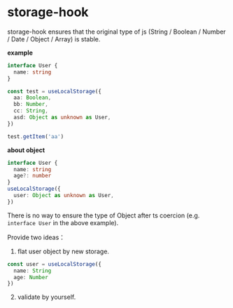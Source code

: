 # storage-hook

storage-hook ensures that the original type of js (String / Boolean / Number / Date / Object / Array) is stable.

__example__

```ts
interface User {
  name: string
}

const test = useLocalStorage({
  aa: Boolean,
  bb: Number,
  cc: String,
  asd: Object as unknown as User,
})

test.getItem('aa')
```

__about object__

```ts
interface User {
  name: string
  age?: number
}
useLocalStorage({
  user: Object as unknown as User,
})
```

There is no way to ensure the type of Object after ts coercion (e.g. `interface User` in the above example). 

Provide two ideas：

1. flat user object by new storage.

```ts
const user = useLocalStorage({
  name: String
  age: Number
})
```

2. validate by yourself. 
